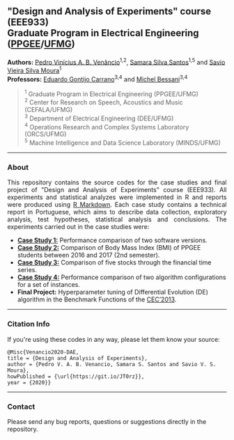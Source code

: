 ## "Design and Analysis of Experiments" course (EEE933)<br /> Graduate Program in Electrical Engineering ([PPGEE](https://www.ppgee.ufmg.br/indexi.php)/[UFMG](https://ufmg.br/international-visitors))

**Authors:** [Pedro Vinícius A. B. Venâncio](https://www.linkedin.com/in/pedbrgs/)<sup>1,2</sup>, [Samara Silva Santos](https://minds.eng.ufmg.br/team/68/Samara_Silva_Santos)<sup>1,5</sup> and [Savio Vieira Silva Moura](https://www.escavador.com/sobre/378469398/savio-vieira-silva-moura)<sup>1</sup> <br />
**Professors:** [Eduardo Gontijo Carrano](https://scholar.google.com.br/citations?user=X6QB-BgAAAAJ&hl=pt-BR)<sup>3,4</sup> and [Michel Bessani](https://scholar.google.com.br/citations?user=btaJnpEAAAAJ&hl=pt-BR)<sup>3,4</sup> <br />
> <sup>1</sup> Graduate Program in Electrical Engineering (PPGEE/UFMG)<br />
> <sup>2</sup> Center for Research on Speech, Acoustics and Music (CEFALA/UFMG)<br />
> <sup>3</sup> Department of Electrical Engineering (DEE/UFMG)<br />
> <sup>4</sup> Operations Research and Complex Systems Laboratory (ORCS/UFMG)<br />
> <sup>5</sup> Machine Intelligence and Data Science Laboratory (MINDS/UFMG)

***

### About
<p align="justify">
This repository contains the source codes for the case studies and final project of "Design and Analysis of Experiments" course (EEE933). All experiments and statistical analyzes were implemented in R and reports were produced using <a href="http://rmarkdown.rstudio.com">R Markdown</a>. Each case study contains a technical report in Portuguese, which aims to describe data collection, exploratory analysis, test hypotheses, statistical analysis and conclusions. The experiments carried out in the case studies were:
</p>

* **[Case Study 1:](https://github.com/pedbrgs/Design-and-Analysis-of-Experiments/blob/master/Case%20Study%201/report.pdf)** Performance comparison of two software versions.
* **[Case Study 2:](https://github.com/pedbrgs/Design-and-Analysis-of-Experiments/blob/master/Case%20Study%202/report.pdf)** Comparison of Body Mass Index (BMI) of PPGEE students between 2016 and 2017 (2nd semester).
* **[Case Study 3:](https://github.com/pedbrgs/Design-and-Analysis-of-Experiments/blob/master/Case%20Study%203/report.pdf)** Comparison of five stocks through the financial time series.
* **[Case Study 4:](https://github.com/pedbrgs/Design-and-Analysis-of-Experiments/blob/master/Case%20Study%204/report.pdf)** Performance comparison of two algorithm configurations for a set of instances.
* **Final Project:** Hyperparameter tuning of Differential Evolution (DE) algorithm in the Benchmark Functions of the [CEC’2013](http://www.tflsgo.org/assets/cec2018/cec2013-lsgo-benchmark-tech-report.pdf).

*** 

### Citation Info

If you're using these codes in any way, please let them know your source:

```
@Misc{Venancio2020-DAE,
title = {Design and Analysis of Experiments},
author = {Pedro V. A. B. Venancio, Samara S. Santos and Savio V. S. Moura},
howPublished = {\url{https://git.io/JT0rz}},
year = {2020}}
```

***

### Contact
Please send any bug reports, questions or suggestions directly in the repository.



